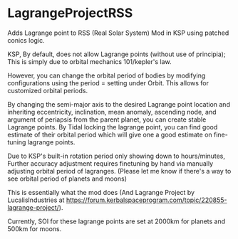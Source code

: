 # LagrangeProjectRSS
Adds Lagrange point to RSS (Real Solar System) Mod in KSP using patched conics logic.

KSP, By default, does not allow Lagrange points (without use of principia); This is simply due to orbital mechanics 101/kepler's law.

However, you can change the orbital period of bodies by modifying configurations using the period = setting under Orbit. This allows for customized orbital periods.

By changing the semi-major axis to the desired Lagrange point location and inheriting eccentricity, inclination, mean anomaly, ascending node, and argument of periapsis from the parent planet, you can create stable Lagrange points.
By Tidal locking the lagrange point, you can find good estimate of their orbital period which will give one a good estimate on fine-tuning lagrange points.

Due to KSP's built-in rotation period only showing down to hours/minutes, Further accuracy adjustment requires finetuning by hand via manually adjusting orbital period of lagranges. (Please let me know if there's a way to see orbital period of planets and moons)

This is essentially what the mod does (And Lagrange Project by LucalisIndustries at https://forum.kerbalspaceprogram.com/topic/220855-lagrange-project/).

Currently, SOI for these lagrange points are set at 2000km for planets and 500km for moons.



